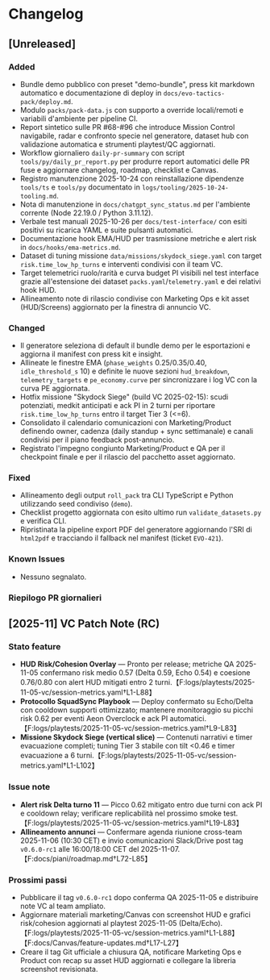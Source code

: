 # Changelog

## [Unreleased]
### Added
- Bundle demo pubblico con preset "demo-bundle", press kit markdown automatico
  e documentazione di deploy in `docs/evo-tactics-pack/deploy.md`.
- Modulo `packs/pack-data.js` con supporto a override locali/remoti e variabili
  d'ambiente per pipeline CI.
- Report sintetico sulle PR #68-#96 che introduce Mission Control navigabile, radar e confronto specie nel generatore, dataset hub con validazione automatica e strumenti playtest/QC aggiornati.
- Workflow giornaliero `daily-pr-summary` con script `tools/py/daily_pr_report.py` per produrre report automatici delle PR fuse e aggiornare changelog, roadmap, checklist e Canvas.
- Registro manutenzione 2025-10-24 con reinstallazione dipendenze `tools/ts` e `tools/py` documentato in `logs/tooling/2025-10-24-tooling.md`.
- Nota di manutenzione in `docs/chatgpt_sync_status.md` per l'ambiente corrente (Node 22.19.0 / Python 3.11.12).
- Verbale test manuali 2025-10-26 per `docs/test-interface/` con esiti positivi su ricarica YAML e suite pulsanti automatici.
- Documentazione hook EMA/HUD per trasmissione metriche e alert risk in `docs/hooks/ema-metrics.md`.
- Dataset di tuning missione `data/missions/skydock_siege.yaml` con target `risk.time_low_hp_turns` e interventi condivisi con il team VC.
- Target telemetrici ruolo/rarità e curva budget PI visibili nel test interface grazie all'estensione dei dataset `packs.yaml`/`telemetry.yaml` e dei relativi hook HUD.
- Allineamento note di rilascio condivise con Marketing Ops e kit asset (HUD/Screens) aggiornato per la finestra di annuncio VC.

### Changed
- Il generatore seleziona di default il bundle demo per le esportazioni e
  aggiorna il manifest con press kit e insight.
- Allineate le finestre EMA (`phase_weights` 0.25/0.35/0.40, `idle_threshold_s` 10) e definite le nuove sezioni `hud_breakdown`, `telemetry_targets` e `pe_economy.curve` per sincronizzare i log VC con la curva PE aggiornata.
- Hotfix missione "Skydock Siege" (build VC 2025-02-15): scudi potenziati, medkit anticipati e ack PI in 2 turni per riportare `risk.time_low_hp_turns` entro il target Tier 3 (<=6).
- Consolidato il calendario comunicazioni con Marketing/Product definendo owner, cadenza (daily standup + sync settimanale) e canali condivisi per il piano feedback post-annuncio.
- Registrato l'impegno congiunto Marketing/Product e QA per il checkpoint finale e per il rilascio del pacchetto asset aggiornato.

### Fixed
- Allineamento degli output `roll_pack` tra CLI TypeScript e Python utilizzando seed condiviso (`demo`).
- Checklist progetto aggiornata con esito ultimo run `validate_datasets.py` e verifica CLI.
- Ripristinata la pipeline export PDF del generatore aggiornando l'SRI di `html2pdf` e tracciando il fallback nel manifest (ticket `EVO-421`).

### Known Issues
- Nessuno segnalato.

### Riepilogo PR giornalieri
<!-- daily-pr-summary:start -->
<!-- daily-pr-summary:end -->

## [2025-11] VC Patch Note (RC)
### Stato feature
- **HUD Risk/Cohesion Overlay** — Pronto per release; metriche QA 2025-11-05 confermano risk medio 0.57 (Delta 0.59, Echo 0.54) e coesione 0.76/0.80 con alert HUD mitigati entro 2 turni.【F:logs/playtests/2025-11-05-vc/session-metrics.yaml†L1-L88】
- **Protocollo SquadSync Playbook** — Deploy confermato su Echo/Delta con cooldown supporti ottimizzato; mantenere monitoraggio su picchi risk 0.62 per eventi Aeon Overclock e ack PI automatici.【F:logs/playtests/2025-11-05-vc/session-metrics.yaml†L9-L83】
- **Missione Skydock Siege (vertical slice)** — Contenuti narrativi e timer evacuazione completi; tuning Tier 3 stabile con tilt <0.46 e timer evacuazione a 6 turni.【F:logs/playtests/2025-11-05-vc/session-metrics.yaml†L1-L102】

### Issue note
- **Alert risk Delta turno 11** — Picco 0.62 mitigato entro due turni con ack PI e cooldown relay; verificare replicabilità nel prossimo smoke test.【F:logs/playtests/2025-11-05-vc/session-metrics.yaml†L19-L83】
- **Allineamento annunci** — Confermare agenda riunione cross-team 2025-11-06 (10:30 CET) e invio comunicazioni Slack/Drive post tag `v0.6.0-rc1` alle 16:00/18:00 CET del 2025-11-07.【F:docs/piani/roadmap.md†L72-L85】

### Prossimi passi
- Pubblicare il tag `v0.6.0-rc1` dopo conferma QA 2025-11-05 e distribuire note VC al team ampliato.
- Aggiornare materiali marketing/Canvas con screenshot HUD e grafici risk/cohesion aggiornati al playtest 2025-11-05 (Delta/Echo).【F:logs/playtests/2025-11-05-vc/session-metrics.yaml†L1-L88】【F:docs/Canvas/feature-updates.md†L17-L27】
- Creare il tag Git ufficiale a chiusura QA, notificare Marketing Ops e Product con recap su asset HUD aggiornati e collegare la libreria screenshot revisionata.
